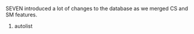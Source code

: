 <properties date="2016-05-11"
SortOrder="3"
/>

SEVEN introduced a lot of changes to the database as we merged CS and SM features.

1. autolist
